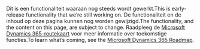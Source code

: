 <span data-ttu-id="c41e0-101">Dit is een functionaliteit waaraan nog steeds wordt gewerkt.</span><span class="sxs-lookup"><span data-stu-id="c41e0-101">This is early-release functionality that we’re still working on.</span></span> <span data-ttu-id="c41e0-102">De functionaliteit en de inhoud op deze pagina kunnen nog worden gewijzigd.</span><span class="sxs-lookup"><span data-stu-id="c41e0-102">The functionality, and the content on this page, are subject to change.</span></span> <span data-ttu-id="c41e0-103">Raadpleeg de [Microsoft Dynamics 365-routekaart](https://go.microsoft.com/fwlink/?linkid=842139) voor meer informatie over toekomstige functies.</span><span class="sxs-lookup"><span data-stu-id="c41e0-103">To learn what’s coming, see the [Microsoft Dynamics 365 Roadmap](https://go.microsoft.com/fwlink/?linkid=842139).</span></span>
